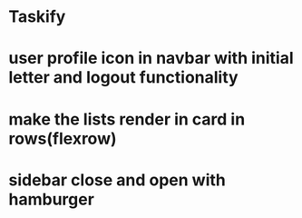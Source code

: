 # Taskify
# user profile icon in navbar with initial letter and logout functionality
# make the lists render in card in rows(flexrow) 
# sidebar close and open with hamburger